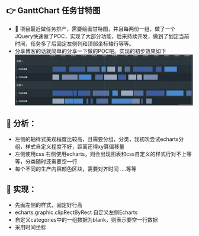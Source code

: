 
## 👉 GanttChart 任务甘特图

* 🤔 项目最近做任务排产，需要绘画甘特图，并且每两份一组，做了一个JQuery快速做了POC，实现了大部分功能，后来持续开发，做到了划定当前时间，任务多了后固定左侧列和顶部坐标轴行等等。
* 分享博客的话就简单的分享一下做的POC吧。实现的初步效果如下
![在这里插入图片描述](./img.png)
## 📖 分析：
* 左侧的轴样式美观程度比较高，且需要分组，分类，我初次尝试echarts分组，样式自定义程度不好，距离还得xy算偏移量
* 左侧使用css 右侧使用echarts，则会出现图表和css自定义的样式行对不上等等，分类随时还需要空一行
* 每个不同的生产内容颜色区块，需要对齐时间
....等等

## 📝 实现：
* 先画左侧的样式，固定好行高
* echarts.graphic.clipRectByRect 自定义左侧Echarts
* 自定义categories中的一组数据为blank，则表示要空一行数据
* 采用时间坐标

